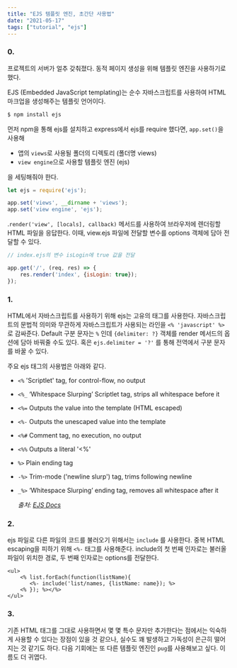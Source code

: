 ```yaml
---
title: "EJS 템플릿 엔진, 초간단 사용법"
date: "2021-05-17"
tags: ["tutorial", "ejs"]
---
```

### 0. 

프로젝트의 서버가 얼추 갖춰졌다. 동적 페이지 생성을 위해 템플릿 엔진을 사용하기로 했다.

EJS (Embedded JavaScript templating)는 순수 자바스크립트를 사용하여 HTML 마크업을 생성해주는 템플릿 언어이다. 

```javascript
$ npm install ejs
```
먼저 npm을 통해 ejs를 설치하고 express에서 ejs를 require 했다면, ```app.set()```을 사용해

+ 앱의 ```views```로 사용될 폴더의 디렉토리 (폴더명 views)
+ ```view engine```으로 사용할 템플릿 엔진 (ejs)

을 세팅해줘야 한다.

```javascript
let ejs = require('ejs');

app.set('views', __dirname + 'views');
app.set('view engine', 'ejs');
```

.```render('view', [locals], callback)``` 메서드를 사용하여 브라우저에 렌더링할 HTML 파일을 응답한다. 이때, view.ejs 파일에 전달할 변수를 options 객체에 담아 전달할 수 있다.

```javascript
// index.ejs의 변수 isLogin에 true 값을 전달

app.get('/', (req, res) => {
    res.render('index', {isLogin: true});
});
```



### 1.

HTML에서 자바스크립트를 사용하기 위해 ejs는 고유의 태그를 사용한다. 자바스크립트의 문법적 의미와 무관하게 자바스크립트가 사용되는 라인을 ```<% 'javascript' %>``` 로 감싸준다. Default 구분 문자는 ```%``` 인데 ```{delimiter: ?}``` 객체를 render 메서드의 옵션에 담아 바꿔줄 수도 있다. 혹은 ```ejs.delimiter = '?'``` 를 통해 전역에서 구분 문자를 바꿀 수 있다.  

주요 ejs 태그의 사용법은 아래와 같다.

- `<%` 'Scriptlet' tag, for control-flow, no output

- `<%_` ‘Whitespace Slurping’ Scriptlet tag, strips all whitespace before it

- `<%=` Outputs the value into the template (HTML escaped)

- `<%-` Outputs the unescaped value into the template

- `<%#` Comment tag, no execution, no output

- `<%%` Outputs a literal '<%'

- `%>` Plain ending tag

- `-%>` Trim-mode ('newline slurp') tag, trims following newline

- `_%>` ‘Whitespace Slurping’ ending tag, removes all whitespace after it

  *출처: [EJS Docs](https://ejs.co/#docs)*



### 2.

ejs 파일로 다른 파일의 코드를 불러오기 위해서는 ```include``` 를 사용한다. 중복 HTML escaping을 피하기 위해 ```<%-``` 태그를 사용해준다. include의 첫 번째 인자로는 불러올 파일이 위치한 경로, 두 번째 인자로는 options를 전달한다.

```ejs
<ul>
    <% list.forEach(function(listName){
       <%- include('list/names, {listName: name}); %>
    <% }); %></%>
</ul>
```



### 3.

기존 HTML 태그를 그대로 사용하면서 몇 몇 특수 문자만 추가한다는 점에서는 익숙하게 사용할 수 있다는 장점이 있을 것 같으나, 실수도 꽤 발생하고 가독성이 은근히 떨어지는 것 같기도 하다. 다음 기회에는 또 다른 템플릿 엔진인 ```pug```를 사용해보고 싶다. 이름도 더 귀엽다.